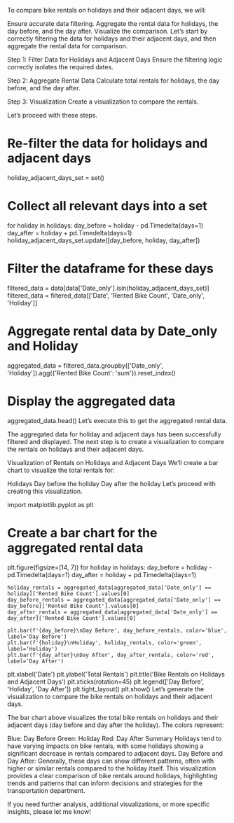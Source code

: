 To compare bike rentals on holidays and their adjacent days, we will:

Ensure accurate data filtering.
Aggregate the rental data for holidays, the day before, and the day after.
Visualize the comparison.
Let’s start by correctly filtering the data for holidays and their adjacent days, and then aggregate the rental data for comparison.

Step 1: Filter Data for Holidays and Adjacent Days
Ensure the filtering logic correctly isolates the required dates.

Step 2: Aggregate Rental Data
Calculate total rentals for holidays, the day before, and the day after.

Step 3: Visualization
Create a visualization to compare the rentals.

Let’s proceed with these steps.

# Re-filter the data for holidays and adjacent days
holiday_adjacent_days_set = set()

# Collect all relevant days into a set
for holiday in holidays:
    day_before = holiday - pd.Timedelta(days=1)
    day_after = holiday + pd.Timedelta(days=1)
    holiday_adjacent_days_set.update([day_before, holiday, day_after])

# Filter the dataframe for these days
filtered_data = data[data['Date_only'].isin(holiday_adjacent_days_set)]
filtered_data = filtered_data[['Date', 'Rented Bike Count', 'Date_only', 'Holiday']]

# Aggregate rental data by Date_only and Holiday
aggregated_data = filtered_data.groupby(['Date_only', 'Holiday']).agg({'Rented Bike Count': 'sum'}).reset_index()

# Display the aggregated data
aggregated_data.head()
Let’s execute this to get the aggregated rental data.

The aggregated data for holiday and adjacent days has been successfully filtered and displayed. The next step is to create a visualization to compare the rentals on holidays and their adjacent days.

Visualization of Rentals on Holidays and Adjacent Days
We’ll create a bar chart to visualize the total rentals for:

Holidays
Day before the holiday
Day after the holiday
Let’s proceed with creating this visualization.

import matplotlib.pyplot as plt

# Create a bar chart for the aggregated rental data
plt.figure(figsize=(14, 7))
for holiday in holidays:
    day_before = holiday - pd.Timedelta(days=1)
    day_after = holiday + pd.Timedelta(days=1)

    holiday_rentals = aggregated_data[aggregated_data['Date_only'] == holiday]['Rented Bike Count'].values[0]
    day_before_rentals = aggregated_data[aggregated_data['Date_only'] == day_before]['Rented Bike Count'].values[0]
    day_after_rentals = aggregated_data[aggregated_data['Date_only'] == day_after]['Rented Bike Count'].values[0]

    plt.bar(f'{day_before}\nDay Before', day_before_rentals, color='blue', label='Day Before')
    plt.bar(f'{holiday}\nHoliday', holiday_rentals, color='green', label='Holiday')
    plt.bar(f'{day_after}\nDay After', day_after_rentals, color='red', label='Day After')

plt.xlabel('Date')
plt.ylabel('Total Rentals')
plt.title('Bike Rentals on Holidays and Adjacent Days')
plt.xticks(rotation=45)
plt.legend(['Day Before', 'Holiday', 'Day After'])
plt.tight_layout()
plt.show()
Let’s generate the visualization to compare the bike rentals on holidays and their adjacent days.

The bar chart above visualizes the total bike rentals on holidays and their adjacent days (day before and day after the holiday). The colors represent:

Blue: Day Before
Green: Holiday
Red: Day After
Summary
Holidays tend to have varying impacts on bike rentals, with some holidays showing a significant decrease in rentals compared to adjacent days.
Day Before and Day After: Generally, these days can show different patterns, often with higher or similar rentals compared to the holiday itself.
This visualization provides a clear comparison of bike rentals around holidays, highlighting trends and patterns that can inform decisions and strategies for the transportation department.

If you need further analysis, additional visualizations, or more specific insights, please let me know!